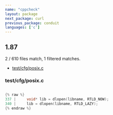 ```yaml
---
name: "cppcheck"
layout: package
next_package: curl
previous_package: conduit
languages: ['c']
---
```

## 1.87
2 / 610 files match, 1 filtered matches.

 - [test/cfg/posix.c](#testcfgposixc)

### test/cfg/posix.c

```c

{% raw %}
337 |     void* lib = dlopen(libname, RTLD_NOW);
340 |     lib = dlopen(libname, RTLD_LAZY);
{% endraw %}

```